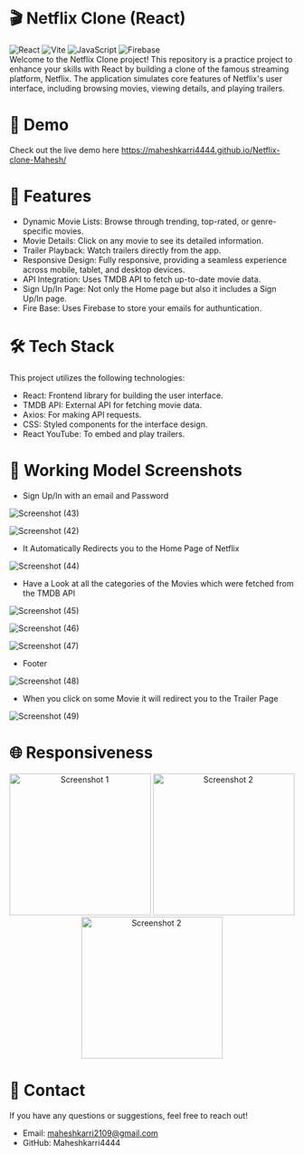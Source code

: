 # 🎬 Netflix Clone (React)

![React](https://img.shields.io/badge/React-20232A?style=for-the-badge&logo=react&logoColor=61DAFB)
![Vite](https://img.shields.io/badge/Vite-646CFF?style=for-the-badge&logo=vite&logoColor=white)
![JavaScript](https://img.shields.io/badge/JavaScript-F7DF1E?style=for-the-badge&logo=javascript&logoColor=black)
![Firebase](https://img.shields.io/badge/Firebase-FFCA28?style=for-the-badge&logo=firebase&logoColor=white)
<br/>
Welcome to the Netflix Clone project! This repository is a practice project to enhance your skills with React by building a clone of the famous streaming platform, Netflix. The application simulates core features of Netflix's user interface, including browsing movies, viewing details, and playing trailers.

# 🚀 Demo
Check out the live demo here https://maheshkarri4444.github.io/Netflix-clone-Mahesh/ 

# 📌 Features
- Dynamic Movie Lists: Browse through trending, top-rated, or genre-specific movies.
- Movie Details: Click on any movie to see its detailed information.
- Trailer Playback: Watch trailers directly from the app.
- Responsive Design: Fully responsive, providing a seamless experience across mobile, tablet, and desktop devices.
- API Integration: Uses TMDB API to fetch up-to-date movie data.
- Sign Up/In Page: Not only the Home page but also it includes a Sign Up/In page.
- Fire Base: Uses Firebase to store your emails for authuntication.

# 🛠️ Tech Stack
This project utilizes the following technologies:

- React: Frontend library for building the user interface.
- TMDB API: External API for fetching movie data.
- Axios: For making API requests.
- CSS: Styled components for the interface design.
- React YouTube: To embed and play trailers.

# 🌟 Working Model Screenshots
- Sign Up/In with an email and Password


![Screenshot (43)](https://github.com/user-attachments/assets/e8a0913d-64f1-4314-b4e1-12c94824bd6b)

![Screenshot (42)](https://github.com/user-attachments/assets/de043542-40f2-4df2-a400-a744b294d433)

- It Automatically Redirects you to the Home Page of Netflix

![Screenshot (44)](https://github.com/user-attachments/assets/7d705b5a-94d2-48af-8cdb-9fe2ad8cab0e)

- Have a Look at all the categories of the Movies which were fetched from the TMDB API

![Screenshot (45)](https://github.com/user-attachments/assets/371f7bf4-597c-406a-bcac-85d5fc377022)

![Screenshot (46)](https://github.com/user-attachments/assets/dc88f8b9-85af-457f-8563-ff2be44823ed)


![Screenshot (47)](https://github.com/user-attachments/assets/4f8d5942-91d4-4322-8c8c-9ed3d835df32)

- Footer

![Screenshot (48)](https://github.com/user-attachments/assets/3cd0cc79-8ca1-4116-9be1-cfb8e4e7bad1)


- When you click on some Movie it will redirect you to the Trailer Page

![Screenshot (49)](https://github.com/user-attachments/assets/0ef4acd3-e838-4a8d-ab42-617174c700db)

# 🌐 Responsiveness

<div align='center'>

<img src="https://github.com/user-attachments/assets/c9898e39-26dc-4638-bc6f-4d210c5513a3" alt="Screenshot 1" width="250"/>

<img src="https://github.com/user-attachments/assets/6f155e25-d6c4-4ff9-b140-ff5ae158c79d" alt="Screenshot 2" width="250"/>

<img src="https://github.com/user-attachments/assets/a6e42291-fcbd-4197-a3a1-e433df258d41" alt="Screenshot 2" width="250"/>

</div>

# 💬 Contact
If you have any questions or suggestions, feel free to reach out!

- Email: maheshkarri2109@gmail.com
- GitHub: Maheshkarri4444





